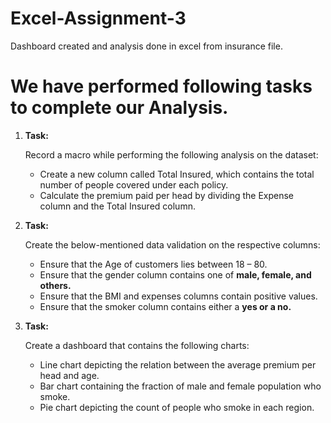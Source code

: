 # Excel-Assignment-3
Dashboard created and analysis done in excel from insurance file.
<h1>We have performed following tasks to complete our Analysis.</h1>
<ol>
  <li><b>Task:</b>
    <p>Record a macro while performing the following analysis on the dataset:
    <ul>
      <li>Create a new column called Total Insured, which contains the total number of people covered under each policy.</li>
      <li>Calculate the premium paid per head by dividing the Expense column and the Total Insured column.</li>
    </ul>
    </p>
  </li>
  <li><b>Task:</b>
    <p>
      Create the below-mentioned data validation on the respective columns:
      <ul>
        <li>Ensure that the Age of customers lies between 18 – 80.</li>
        <li>Ensure that the gender column contains one of <b>male, female, and others.</b></li>
        <li>Ensure that the BMI and expenses columns contain positive values.</li>
        <li>Ensure that the smoker column contains either a <b>yes or a no.</b></li>
      </ul>
    </p>
  </li>
  <li><b>Task:</b>
    <p>
      Create a dashboard that contains the following charts:
      <ul>
        <li>Line chart depicting the relation between the average premium per head and age.</li>
        <li>Bar chart containing the fraction of male and female population who smoke.</li>
        <li>Pie chart depicting the count of people who smoke in each region.</li>
      </ul>
    </p>
  </li>
</ol>
